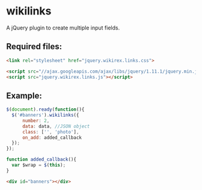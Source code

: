 wikilinks
=========

A jQuery plugin to create multiple input fields.

Required files:
-----

```html
<link rel="stylesheet" href="jquery.wikirex.links.css">

<script src="//ajax.googleapis.com/ajax/libs/jquery/1.11.1/jquery.min.js"></script>
<script src="jquery.wikirex.links.js"></script>
```

Example:
-----

```js
$(document).ready(function(){
  $('#banners').wikilinks({
      number: 2, 
      data: data, //JSON object
      class: ['', 'photo'], 
      on_add: added_callback
  });
});

function added_callback(){
  var $wrap = $(this);
}
```

```html
<div id="banners"></div>
```

